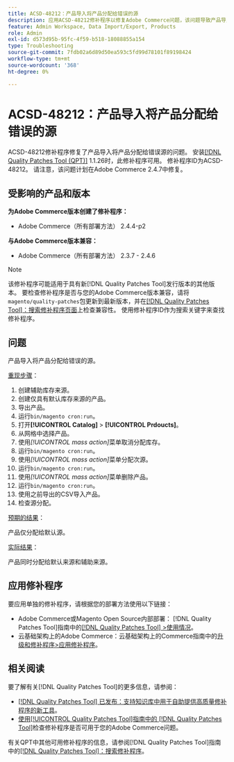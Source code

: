 ```yaml
---
title: ACSD-48212：产品导入将产品分配给错误的源
description: 应用ACSD-48212修补程序以修复Adobe Commerce问题，该问题导致产品导入将产品分配给错误的源。
feature: Admin Workspace, Data Import/Export, Products
role: Admin
exl-id: d573d95b-95fc-4f59-b518-18088855a154
type: Troubleshooting
source-git-commit: 7fdb02a6d89d50ea593c5fd99d78101f89198424
workflow-type: tm+mt
source-wordcount: '368'
ht-degree: 0%

---
```


# ACSD-48212：产品导入将产品分配给错误的源

ACSD-48212修补程序修复了产品导入将产品分配给错误源的问题。 安装[[!DNL Quality Patches Tool (QPT)]](https://experienceleague.adobe.com/en/docs/commerce-operations/tools/quality-patches-tool/quality-patches-tool-to-self-serve-quality-patches) 1.1.26时，此修补程序可用。 修补程序ID为ACSD-48212。 请注意，该问题计划在Adobe Commerce 2.4.7中修复。

## 受影响的产品和版本

**为Adobe Commerce版本创建了修补程序：**

* Adobe Commerce（所有部署方法） 2.4.4-p2

**与Adobe Commerce版本兼容：**

* Adobe Commerce（所有部署方法） 2.3.7 - 2.4.6

>[!NOTE]
>
>该修补程序可能适用于具有新[!DNL Quality Patches Tool]发行版本的其他版本。 要检查修补程序是否与您的Adobe Commerce版本兼容，请将`magento/quality-patches`包更新到最新版本，并在[[!DNL Quality Patches Tool]：搜索修补程序页面](https://experienceleague.adobe.com/tools/commerce-quality-patches/index.html)上检查兼容性。 使用修补程序ID作为搜索关键字来查找修补程序。

## 问题

产品导入将产品分配给错误的源。

<u>重现步骤</u>：

1. 创建辅助库存来源。
1. 创建仅具有默认库存来源的产品。
1. 导出产品。
1. 运行`bin/magento cron:run`。
1. 打开&#x200B;**[!UICONTROL Catalog]** > **[!UICONTROL Prdoucts]**。
1. 从网格中选择产品。
1. 使用&#x200B;*[!UICONTROL mass action]*&#x200B;菜单取消分配库存。
1. 运行`bin/magento cron:run`。
1. 使用&#x200B;*[!UICONTROL mass action]*&#x200B;菜单分配次源。
1. 运行`bin/magento cron:run`。
1. 使用&#x200B;*[!UICONTROL mass action]*&#x200B;菜单删除产品。
1. 运行`bin/magento cron:run`。
1. 使用之前导出的CSV导入产品。
1. 检查源分配。

<u>预期的结果</u>：

产品仅分配给默认源。

<u>实际结果</u>：

产品同时分配给默认来源和辅助来源。

## 应用修补程序

要应用单独的修补程序，请根据您的部署方法使用以下链接：

* Adobe Commerce或Magento Open Source内部部署： [!DNL Quality Patches Tool]指南中的[[!DNL Quality Patches Tool] >使用情况](/help/tools/quality-patches-tool/usage.md)。
* 云基础架构上的Adobe Commerce：云基础架构上的Commerce指南中的[升级和修补程序>应用修补程序](https://experienceleague.adobe.com/docs/commerce-cloud-service/user-guide/develop/upgrade/apply-patches.html)。

## 相关阅读

要了解有关[!DNL Quality Patches Tool]的更多信息，请参阅：

* [[!DNL Quality Patches Tool] 已发布：支持知识库中用于自助提供高质量修补程序的新工具](https://experienceleague.adobe.com/en/docs/commerce-operations/tools/quality-patches-tool/quality-patches-tool-to-self-serve-quality-patches)。
* [使用[!UICONTROL Quality Patches Tool]指南中的 [!DNL Quality Patches Tool]](/help/tools/quality-patches-tool/patches-available-in-qpt/check-patch-for-magento-issue-with-magento-quality-patches.md)检查修补程序是否可用于您的Adobe Commerce问题。


有关QPT中其他可用修补程序的信息，请参阅[!DNL Quality Patches Tool]指南中的[[!DNL Quality Patches Tool]：搜索修补程序](https://experienceleague.adobe.com/tools/commerce-quality-patches/index.html)。
